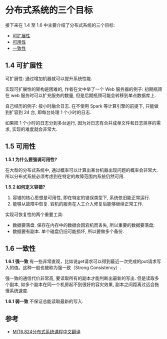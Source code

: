 # 分布式系统的三个目标

接下来在 1.4 至 1.6 中主要介绍了分布式系统的三个目标: 
+ [可扩展性](#可扩展性)
+ [可用性](#可用性)
+ [一致性](#一致性)

## 1.4 可扩展性
可扩展性: 通过增加机器就可以提升系统性能.

实现可扩展性的架构是困难的, 作者在文中举了一个 Web 服务器的例子: 初期瓶颈在 web 服务时可以扩充服务的数量, 但是后期瓶颈可能会转移到单点数据库上.

自己经历的例子: 按小时融合日志. 在不使用 Spark 等计算引擎的前提下, 只能做到扩容到 24 台, 即每台处理 1 个小时的日志.

如果把 1 个小时的日志分到多台运行, 因为对日志有合并成单文件和日志排序的需求, 实现的难度就会非常大.

## 1.5 可用性

**1.5.1 为什么要强调可用性?**

在大型的分布式系统中, 通过概率可以计算出某台机器出现问题的概率会非常大. 所以分布式系统必须考虑到在特定的故障范围内系统仍然可用.

**1.5.2 如何定义容错?**

1. 容错的核心思想是可用性, 即在特定的错误类型下, 系统依旧能正常运行.
2. 能够从故障中恢复. 宕机的服务在人工介入修复后能够继续正常工作.

实现可恢复性的两个重要工具:
+ 数据要落盘. 保存在内存中的数据会因宕机而丢失, 所以重要的数据要落盘;
+ 数据要有副本. 单个磁盘仍旧可能损坏, 所以要做多个备份.

## 1.6 一致性

**1.6.1 强一致**
有一些非常直观，比如说get请求可以得到最近一次完成的put请求写入的值。这种一般也被称为强一致（Strong Consistency）.

强一致的通信代价非常高, 要读取所有的副本才能判断出最新的写出. 但是读取多个副本, 如多个副本在同一个机房起不到很好的容灾效果, 副本之间距离过远会拖慢系统速度.

**1.6.1 弱一致**
不保证总能读取最新的写入.

## 参考
+ [MIT6.824分布式系统课程中文翻译](https://zhuanlan.zhihu.com/c_1273718607160393728)
